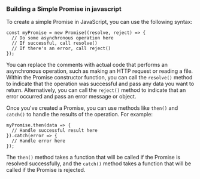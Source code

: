 ### Building a Simple Promise in javascript
To create a simple Promise in JavaScript, you can use the following syntax:

```
const myPromise = new Promise((resolve, reject) => {
  // Do some asynchronous operation here
  // If successful, call resolve()
  // If there's an error, call reject()
});
```

You can replace the comments with actual code that performs an asynchronous operation, such as making an HTTP request or reading a file. Within the Promise constructor function, you can call the `resolve()` method to indicate that the operation was successful and pass any data you want to return. Alternatively, you can call the `reject()` method to indicate that an error occurred and pass an error message or object. 

Once you've created a Promise, you can use methods like `then()` and `catch()` to handle the results of the operation. For example:

```
myPromise.then(data => {
  // Handle successful result here
}).catch(error => {
  // Handle error here
});
```

The `then()` method takes a function that will be called if the Promise is resolved successfully, and the `catch()` method takes a function that will be called if the Promise is rejected.
